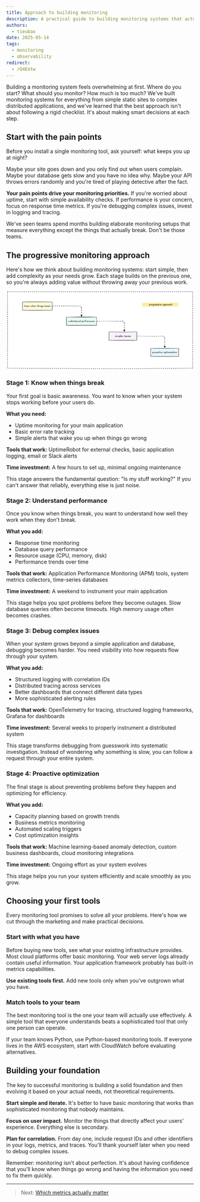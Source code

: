 ```yaml
---
title: Approach to building monitoring
description: A practical guide to building monitoring systems that actually work. We share our approach to making smart decisions about what to monitor, how to collect data, and when to add complexity.
authors:
  - tieubao
date: 2025-05-14
tags:
  - monitoring
  - observability
redirect:
  - /Q4Eotw
---
```


Building a monitoring system feels overwhelming at first. Where do you start? What should you monitor? How much is too much? We've built monitoring systems for everything from simple static sites to complex distributed applications, and we've learned that the best approach isn't about following a rigid checklist. It's about making smart decisions at each step.

## Start with the pain points

Before you install a single monitoring tool, ask yourself: what keeps you up at night?

Maybe your site goes down and you only find out when users complain. Maybe your database gets slow and you have no idea why. Maybe your API throws errors randomly and you're tired of playing detective after the fact.

**Your pain points drive your monitoring priorities.** If you're worried about uptime, start with simple availability checks. If performance is your concern, focus on response time metrics. If you're debugging complex issues, invest in logging and tracing.

We've seen teams spend months building elaborate monitoring setups that measure everything except the things that actually break. Don't be those teams.

## The progressive monitoring approach

Here's how we think about building monitoring systems: start simple, then add complexity as your needs grow. Each stage builds on the previous one, so you're always adding value without throwing away your previous work.

![](assets/monitoring-progressive.png)

### Stage 1: Know when things break

Your first goal is basic awareness. You want to know when your system stops working before your users do.

**What you need:**

- Uptime monitoring for your main application
- Basic error rate tracking
- Simple alerts that wake you up when things go wrong

**Tools that work:** UptimeRobot for external checks, basic application logging, email or Slack alerts

**Time investment:** A few hours to set up, minimal ongoing maintenance

This stage answers the fundamental question: "Is my stuff working?" If you can't answer that reliably, everything else is just noise.

### Stage 2: Understand performance

Once you know when things break, you want to understand how well they work when they don't break.

**What you add:**

- Response time monitoring
- Database query performance
- Resource usage (CPU, memory, disk)
- Performance trends over time

**Tools that work:** Application Performance Monitoring (APM) tools, system metrics collectors, time-series databases

**Time investment:** A weekend to instrument your main application

This stage helps you spot problems before they become outages. Slow database queries often become timeouts. High memory usage often becomes crashes.

### Stage 3: Debug complex issues

When your system grows beyond a simple application and database, debugging becomes harder. You need visibility into how requests flow through your system.

**What you add:**

- Structured logging with correlation IDs
- Distributed tracing across services
- Better dashboards that connect different data types
- More sophisticated alerting rules

**Tools that work:** OpenTelemetry for tracing, structured logging frameworks, Grafana for dashboards

**Time investment:** Several weeks to properly instrument a distributed system

This stage transforms debugging from guesswork into systematic investigation. Instead of wondering why something is slow, you can follow a request through your entire system.

### Stage 4: Proactive optimization

The final stage is about preventing problems before they happen and optimizing for efficiency.

**What you add:**

- Capacity planning based on growth trends
- Business metrics monitoring
- Automated scaling triggers
- Cost optimization insights

**Tools that work:** Machine learning-based anomaly detection, custom business dashboards, cloud monitoring integrations

**Time investment:** Ongoing effort as your system evolves

This stage helps you run your system efficiently and scale smoothly as you grow.

## Choosing your first tools

Every monitoring tool promises to solve all your problems. Here's how we cut through the marketing and make practical decisions.

### Start with what you have

Before buying new tools, see what your existing infrastructure provides. Most cloud platforms offer basic monitoring. Your web server logs already contain useful information. Your application framework probably has built-in metrics capabilities.

**Use existing tools first.** Add new tools only when you've outgrown what you have.

### Match tools to your team

The best monitoring tool is the one your team will actually use effectively. A simple tool that everyone understands beats a sophisticated tool that only one person can operate.

If your team knows Python, use Python-based monitoring tools. If everyone lives in the AWS ecosystem, start with CloudWatch before evaluating alternatives.

## Building your foundation

The key to successful monitoring is building a solid foundation and then evolving it based on your actual needs, not theoretical requirements.

**Start simple and iterate.** It's better to have basic monitoring that works than sophisticated monitoring that nobody maintains.

**Focus on user impact.** Monitor the things that directly affect your users' experience. Everything else is secondary.

**Plan for correlation.** From day one, include request IDs and other identifiers in your logs, metrics, and traces. You'll thank yourself later when you need to debug complex issues.

Remember: monitoring isn't about perfection. It's about having confidence that you'll know when things go wrong and having the information you need to fix them quickly.

---

> Next: [Which metrics actually matter](metrics.md)
